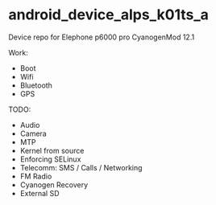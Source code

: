 # android_device_alps_k01ts_a
Device repo for Elephone p6000 pro CyanogenMod 12.1

Work:
 * Boot
 * Wifi
 * Bluetooth
 * GPS

TODO:
 * Audio
 * Camera
 * MTP
 * Kernel from source
 * Enforcing SELinux
 * Telecomm: SMS / Calls / Networking
 * FM Radio
 * Cyanogen Recovery
 * External SD
